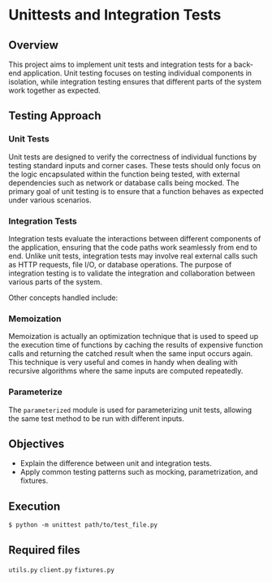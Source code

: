 # Unittests and Integration Tests

## Overview
This project aims to implement unit tests and integration tests for a back-end application. Unit testing focuses on testing individual components in isolation, while integration testing ensures that different parts of the system work together as expected. 

## Testing Approach
### Unit Tests
Unit tests are designed to verify the correctness of individual functions by testing standard inputs and corner cases. These tests should only focus on the logic encapsulated within the function being tested, with external dependencies such as network or database calls being mocked. The primary goal of unit testing is to ensure that a function behaves as expected under various scenarios.

### Integration Tests
Integration tests evaluate the interactions between different components of the application, ensuring that the code paths work seamlessly from end to end. Unlike unit tests, integration tests may involve real external calls such as HTTP requests, file I/O, or database operations. The purpose of integration testing is to validate the integration and collaboration between various parts of the system.

Other concepts handled include:
### Memoization
Memoization is actually an optimization technique that is used to speed up the execution time of functions by caching the results of expensive function calls and returning the catched result when the same input occurs again. This technique is very useful and comes in handy when dealing with recursive algorithms where the same inputs are computed repeatedly.

### Parameterize
The `parameterized` module is used for parameterizing unit tests, allowing the same test method to be run with different inputs.

## Objectives
- Explain the difference between unit and integration tests.
- Apply common testing patterns such as mocking, parametrization, and fixtures.

## Execution
`$ python -m unittest path/to/test_file.py`

## Required files
`utils.py`
`client.py`
`fixtures.py`
